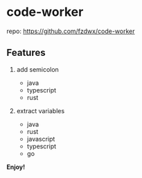 # code-worker

repo: <https://github.com/fzdwx/code-worker>

## Features

1. add semicolon
   - java
   - typescript
   - rust

2. extract variables
    - java
    - rust
    - javascript
    - typescript
    - go

**Enjoy!**

